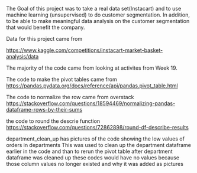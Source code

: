 The Goal of this project was to take a real data set(Instacart) and to use machine learning (unsupervised) to do customer segmentation.  In addition, to be able to make meaningful data analysis on the customer segmentation that would benefit the company. 


Data for this project came from

https://www.kaggle.com/competitions/instacart-market-basket-analysis/data

The majority of the code came from looking at activites from Week 19.   

The code to make the pivot tables came from 
https://pandas.pydata.org/docs/reference/api/pandas.pivot_table.html

The code to normalize the row came from overstack
https://stackoverflow.com/questions/18594469/normalizing-pandas-dataframe-rows-by-their-sums

the code to round the descrie function
https://stackoverflow.com/questions/72862898/round-df-describe-results

department_clean_up has pictures of the code showing the low values of orders in departments
This was used to clean up the department dataframe earlier in the code and than to rerun the pivot table
after department dataframe was cleaned up these codes would have no values because those column values no longer existed and why it was added as pictures
